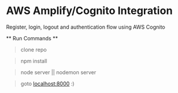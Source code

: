 # AWS Amplify/Cognito Integration
Register, login, logout and authentication flow using AWS Cognito


** Run Commands **

> clone repo

> npm install

> node server || nodemon server

> goto <localhost:8000> :)
